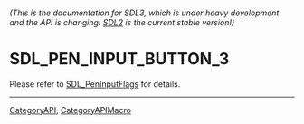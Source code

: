 ###### (This is the documentation for SDL3, which is under heavy development and the API is changing! [SDL2](https://wiki.libsdl.org/SDL2/) is the current stable version!)
# SDL_PEN_INPUT_BUTTON_3

Please refer to [SDL_PenInputFlags](SDL_PenInputFlags) for details.

----
[CategoryAPI](CategoryAPI), [CategoryAPIMacro](CategoryAPIMacro)

